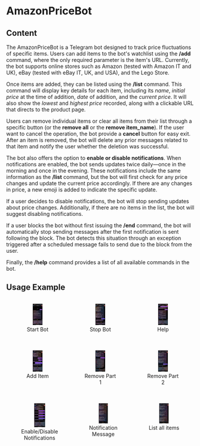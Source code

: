 # AmazonPriceBot

## Content
The AmazonPriceBot is a Telegram bot designed to track price fluctuations of specific items. Users can add items to the bot's watchlist using the **/add** command, where the only required parameter is the item's URL. Currently, the bot supports online stores such as Amazon (tested with Amazon IT and UK), eBay (tested with eBay IT, UK, and USA), and the Lego Store.

Once items are added, they can be listed using the **/list** command. This command will display key details for each item, including its *name*, *initial price* at the time of addition, *date* of addition, and the *current price*. It will also show the *lowest* and *highest price* recorded, along with a clickable URL that directs to the product page.

Users can remove individual items or clear all items from their list through a specific button (or the **remove all** or the **remove item_name**). If the user want to cancel the operation, the bot provide a **cancel** button for easy exit. After an item is removed, the bot will delete any prior messages related to that item and notify the user whether the deletion was successful.

The bot also offers the option to **enable or disable notifications**. When notifications are enabled, the bot sends updates twice daily—once in the morning and once in the evening. These notifications include the same information as the **/list** command, but the bot will first check for any price changes and update the current price accordingly. If there are any changes in price, a new emoji is added to indicate the specific update.

If a user decides to disable notifications, the bot will stop sending updates about price changes. Additionally, if there are no items in the list, the bot will suggest disabling notifications.

If a user blocks the bot without first issuing the **/end** command, the bot will automatically stop sending messages after the first notification is sent following the block. The bot detects this situation through an exception triggered after a scheduled message fails to send due to the block from the user.

Finally, the **/help** command provides a list of all available commands in the bot.

## Usage Example

<div style="display: flex; justify-content: space-between; margin-bottom: 20px;">
  <figure style="text-align: center;">
    <img src="images/start.jpg" width="30%" />
    <figcaption>Start Bot</figcaption>
  </figure>
  <figure style="text-align: center;">
    <img src="images/end_bot.jpg" width="30%" />
    <figcaption>Stop Bot</figcaption>
  </figure>
  <figure style="text-align: center;">
    <img src="images/help.jpg" width="30%" />
    <figcaption>Help </figcaption>
  </figure>
</div>

<div style="display: flex; justify-content: space-between; margin-bottom: 20px;">
  <figure style="text-align: center;">
    <img src="images/add_item.jpg" width="30%" />
    <figcaption>Add Item</figcaption>
  </figure>
  <figure style="text-align: center;">
    <img src="images/remove_pt1.jpg" width="30%" />
    <figcaption>Remove Part 1</figcaption>
  </figure>
  <figure style="text-align: center;">
    <img src="images/remove_pt2.jpg" width="30%" />
    <figcaption>Remove Part 2</figcaption>
  </figure>
</div>

<div style="display: flex; justify-content: space-between;">
  <figure style="text-align: center;">
    <img src="images/enable_disable.jpg" width="30%" />
    <figcaption>Enable/Disable Notifications</figcaption>
  </figure>
  <figure style="text-align: center;">
    <img src="images/notification_message.jpg" width="30%" />
    <figcaption>Notification Message</figcaption>
  </figure>
  <figure style="text-align: center;">
    <img src="images/list.jpg" width="30%" />
    <figcaption>List all items</figcaption>
  </figure>
</div>


<!-- <div style="display: flex; justify-content: space-between;">
  <img src="images/start.jpg" width="30%" />
  <img src="images/end_bot.jpg" width="30%" />
  <img src="images/help.jpg" width="30%" />
</div>

<div style="display: flex; justify-content: space-between;">
  <img src="images/add_item.jpg" width="30%" />
  <img src="images/remove_pt1.jpg" width="30%" />
  <img src="images/remove_pt2.jpg" width="30%" />
</div>


<div style="display: flex; justify-content: space-between;">
  <img src="images/enable_disable.jpg" width="30%" />
  <img src="images/notification_message.jpg" width="30%" />
  <img src="images/list.jpg" width="30%" />
</div> -->
